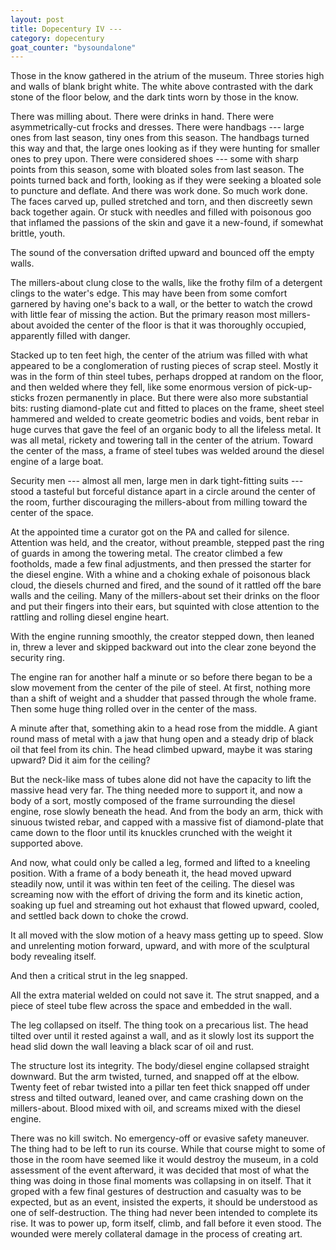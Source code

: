 ```yaml
---
layout: post
title: Dopecentury IV --- 
category: dopecentury
goat_counter: "bysoundalone" 
---
```



Those in the know gathered in the atrium of the museum. Three stories high and walls of blank bright white. The white above contrasted with the dark stone of the floor below, and the dark tints worn by those in the know.

There was milling about. There were drinks in hand. There were asymmetrically-cut frocks and dresses. There were handbags --- large ones from last season, tiny ones from this season. The handbags turned this way and that, the large ones looking as if they were hunting for smaller ones to prey upon. There were considered shoes --- some with sharp points from this season, some with bloated soles from last season. The points turned back and forth, looking as if they were seeking a bloated sole to puncture and deflate. And there was work done. So much work done. The faces carved up, pulled stretched and torn, and then discreetly sewn back together again. Or stuck with needles and filled with poisonous goo that inflamed the passions of the skin and gave it a new-found, if somewhat brittle, youth. 

The sound of the conversation drifted upward and bounced off the empty walls.

The millers-about clung close to the walls, like the frothy film of a detergent clings to the water's edge. This may have been from some comfort garnered by having one's back to a wall, or the better to watch the crowd with little fear of missing the action. But the primary reason most millers-about avoided the center of the floor is that it was thoroughly occupied, apparently filled with danger.

Stacked up to ten feet high, the center of the atrium was filled with what appeared to be a conglomeration of rusting pieces of scrap steel. Mostly it was in the form of thin steel tubes, perhaps dropped at random on the floor, and then welded where they fell, like some enormous version of pick-up-sticks frozen permanently in place. But there were also more substantial bits: rusting diamond-plate cut and fitted to places on the frame, sheet steel hammered and welded to create geometric bodies and voids, bent rebar in huge curves that gave the feel of an organic body to all the lifeless metal. It was all metal, rickety and towering tall in the center of the atrium. Toward the center of the mass, a frame of steel tubes was welded around the diesel engine of a large boat. 

Security men --- almost all men, large men in dark tight-fitting suits --- stood a tasteful but forceful distance apart in a circle around the center of the room, further discouraging the millers-about from milling toward the center of the space. 

At the appointed time a curator got on the PA and called for silence. Attention was held, and the creator, without preamble, stepped past the ring of guards in among the towering metal. The creator climbed a few footholds, made a few final adjustments, and then pressed the starter for the diesel engine. With a whine and a choking exhale of poisonous black cloud, the diesels churned and fired, and the sound of it rattled off the bare walls and the ceiling. Many of the millers-about set their drinks on the floor and put their fingers into their ears, but squinted with close attention to the rattling and rolling diesel engine heart.

With the engine running smoothly, the creator stepped down, then leaned in, threw a lever and skipped backward out into the clear zone beyond the security ring.

The engine ran for another half a minute or so before there began to be a slow movement from the center of the pile of steel. At first, nothing more than a shift of weight and a shudder that passed through the whole frame. Then some huge thing rolled over in the center of the mass.

A minute after that, something akin to a head rose from the middle. A giant round mass of metal with a jaw that hung open and a steady drip of black oil that feel from its chin. The head climbed upward, maybe it was staring upward? Did it aim for the ceiling?

But the neck-like mass of tubes alone did not have the capacity to lift the massive head very far. The thing needed more to support it, and now a body of a sort, mostly composed of the frame surrounding the diesel engine, rose slowly beneath the head. And from the body an arm, thick with sinuous twisted rebar, and capped with a massive fist of diamond-plate that came down to the floor until its knuckles crunched with the weight it supported above.

And now, what could only be called a leg, formed and lifted to a kneeling position. With a frame of a body beneath it, the head moved upward steadily now, until it was within ten feet of the ceiling. The diesel was screaming now with the effort of driving the form and its kinetic action, soaking up fuel and streaming out hot exhaust that flowed upward, cooled, and settled back down to choke the crowd.

It all moved with the slow motion of a heavy mass getting up to speed. Slow and unrelenting motion forward, upward, and with more of the sculptural body revealing itself.

And then a critical strut in the leg snapped.

All the extra material welded on could not save it. The strut snapped, and a piece of steel tube flew across the space and embedded in the wall.

The leg collapsed on itself. The thing took on a precarious list. The head tilted over until it rested against a wall, and as it slowly lost its support the head slid down the wall leaving a black scar of oil and rust.

The structure lost its integrity. The body/diesel engine collapsed straight downward. But the arm twisted, turned, and snapped off at the elbow. Twenty feet of rebar twisted into a pillar ten feet thick snapped off under stress and tilted outward, leaned over, and came crashing down on the millers-about. Blood mixed with oil, and screams mixed with the diesel engine.

There was no kill switch. No emergency-off or evasive safety maneuver. The thing had to be left to run its course. While that course might to some of those in the room have seemed like it would destroy the museum, in a cold assessment of the event afterward, it was decided that most of what the thing was doing in those final moments was collapsing in on itself. That it groped with a few final gestures of destruction and casualty was to be expected, but as an event, insisted the experts, it should be understood as one of self-destruction. The thing had never been intended to complete its rise. It was to power up, form itself, climb, and fall before it even stood. The wounded were merely collateral damage in the process of creating art.


